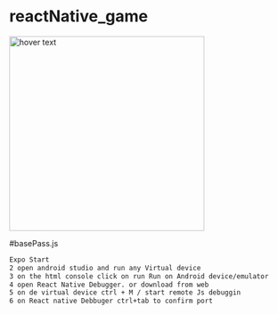 # reactNative_game
<img src="https://github.com/mlafuentecr/images/blob/master/phone.jpg.jpg?raw=tru" width="350" title="hover text">

#basePass.js
```html
Expo Start
2 open android studio and run any Virtual device 
3 on the html console click on run Run on Android device/emulator
4 open React Native Debugger. or download from web
5 on de virtual device ctrl + M / start remote Js debuggin
6 on React native Debbuger ctrl+tab to confirm port
